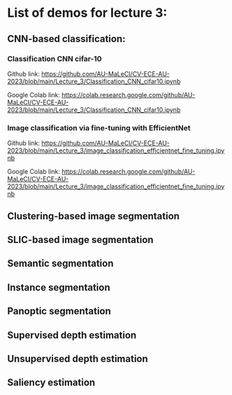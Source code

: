 # List of demos for lecture 3:

## CNN-based classification:

### Classification CNN cifar-10

Github link: https://github.com/AU-MaLeCI/CV-ECE-AU-2023/blob/main/Lecture_3/Classification_CNN_cifar10.ipynb

Google Colab link: https://colab.research.google.com/github/AU-MaLeCI/CV-ECE-AU-2023/blob/main/Lecture_3/Classification_CNN_cifar10.ipynb

### Image classification via fine-tuning with EfficientNet

Github link: https://github.com/AU-MaLeCI/CV-ECE-AU-2023/blob/main/Lecture_3/image_classification_efficientnet_fine_tuning.ipynb

Google Colab link: https://colab.research.google.com/github/AU-MaLeCI/CV-ECE-AU-2023/blob/main/Lecture_3/image_classification_efficientnet_fine_tuning.ipynb

## Clustering-based image segmentation

###

## SLIC-based image segmentation

### 

## Semantic segmentation

### 

## Instance segmentation

### 

## Panoptic segmentation

### 

## Supervised depth estimation

### 

## Unsupervised depth estimation

### 

## Saliency estimation

### 